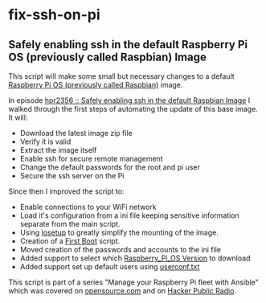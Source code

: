 # fix-ssh-on-pi

## Safely enabling ssh in the default Raspberry Pi OS (previously called Raspbian) Image

This script will make some small but necessary changes to a default [Raspberry Pi OS (previously called Raspbian)](https://www.raspbian.org/) image. 

In episode [hpr2356 :: Safely enabling ssh in the default Raspbian Image](http://hackerpublicradio.org/eps.php?id=2356) I walked through the first steps of automating the update of this base image. It will:

- Download the latest image zip file
- Verify it is valid
- Extract the image itself
- Enable ssh for secure remote management
- Change the default passwords for the root and pi user
- Secure the ssh server on the Pi

Since then I improved the script to:

- Enable connections to your WiFi network
- Load it's configuration from a ini file keeping sensitive information separate from the main script.
- Using [losetup](http://man7.org/linux/man-pages/man8/losetup.8.html) to greatly simplify the mounting of the image.
- Creation of a [First Boot](https://github.com/nmcclain/raspberian-firstboot) script.
- Moved creation of the passwords and accounts to the ini file
- Added support to select which [Raspberry_Pi_OS Version](https://en.wikipedia.org/wiki/Raspberry_Pi_OS#Versions) to download
- Added support set up default users using [userconf.txt](https://www.raspberrypi.com/documentation/computers/configuration.html#configuring-a-user)

This script is part of a series "Manage your Raspberry Pi fleet with Ansible" which was covered on [opensource.com](https://opensource.com/article/20/9/raspberry-pi-ansible) and on [Hacker Public Radio](http://hackerpublicradio.org/eps.php?id=3173).
